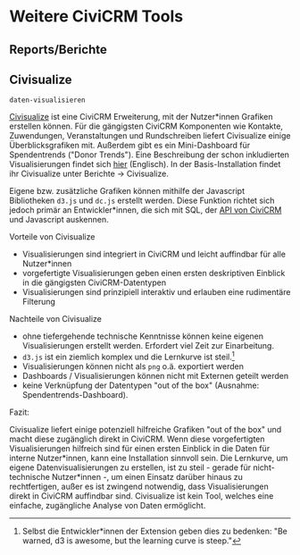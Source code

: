# Weitere CiviCRM Tools

## Reports/Berichte

## Civisualize
`daten-visualisieren` 

[Civisualize](https://civicrm.org/extensions/civisualize-missing-data-visualization-extension) ist eine CiviCRM Erweiterung, mit der Nutzer\*innen Grafiken erstellen können. Für die gängigsten CiviCRM Komponenten wie Kontakte, Zuwendungen, Veranstaltungen und Rundschreiben liefert Civisualize einige Überblicksgrafiken mit. Außerdem gibt es ein Mini-Dashboard für Spendentrends ("Donor Trends").
Eine Beschreibung der schon inkludierten Visualisierungen findet sich [hier](https://lab.civicrm.org/extensions/civisualize) (Englisch). In der Basis-Installation findet ihr Civisualize unter Berichte -> Civisualize.

Eigene bzw. zusätzliche Grafiken können mithilfe der Javascript Bibliotheken `d3.js` und `dc.js` erstellt werden. Diese Funktion richtet sich jedoch primär an Entwickler*innen, die sich mit SQL, der [API von CiviCRM](komponenten/civicrm-api) und Javascript auskennen.


Vorteile von Civisualize

- Visualisierungen sind integriert in CiviCRM und leicht auffindbar für alle Nutzer*innen
- vorgefertigte Visualisierungen geben einen ersten deskriptiven Einblick in die gängigsten CiviCRM-Datentypen
- Visualisierungen sind prinzipiell interaktiv und erlauben eine rudimentäre Filterung

Nachteile von Civisualize

- ohne tiefergehende technische Kenntnisse können keine eigenen Visualisierungen erstellt werden. Erfordert viel Zeit zur Einarbeitung.
- `d3.js` ist ein ziemlich komplex und die Lernkurve ist steil.[^note-civisualize]
- Visualisierungen können nicht als `png` o.ä. exportiert werden 
- Dashboards / Visualisierungen können nicht mit Externen geteilt werden
- keine Verknüpfung der Datentypen "out of the box" (Ausnahme: Spendentrends-Dashboard). 

[^note-civisualize]: Selbst die Entwickler*innen der Extension geben dies zu bedenken: "Be warned, d3 is awesome, but the learning curve is steep."

Fazit:

Civisualize liefert einige potenziell hilfreiche Grafiken "out of the box" und macht diese zugänglich direkt in CiviCRM. Wenn diese vorgefertigten Visualisierungen hilfreich sind für einen ersten Einblick in die Daten für interne Nutzer*innen, kann eine Installation sinnvoll sein. Die Lernkurve, um eigene Datenvisualisierungen zu erstellen, ist zu steil - gerade für nicht-technische Nutzer\*innen -, um einen Einsatz darüber hinaus zu rechtfertigen, außer es ist zwingend notwendig, dass Visualisierungen direkt in CiviCRM auffindbar sind. Civisualize ist kein Tool, welches eine einfache, zugängliche Analyse von Daten ermöglicht.



